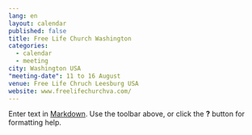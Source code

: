 ```yaml
---
lang: en
layout: calendar
published: false
title: Free Life Church Washington
categories: 
  - calendar
  - meeting
city: Washington USA
"meeting-date": 11 to 16 August
venue: Free Life Chruch Leesburg USA
website: www.freelifechurchva.com/
---
```




Enter text in [Markdown](http://daringfireball.net/projects/markdown/). Use the toolbar above, or click the **?** button for formatting help.
